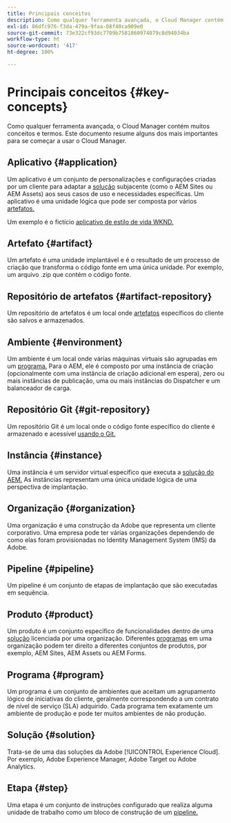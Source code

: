 ```yaml
---
title: Principais conceitos
description: Como qualquer ferramenta avançada, o Cloud Manager contém muitos conceitos e termos. Este documento resume alguns dos mais importantes para se começar a usar o Cloud Manager.
exl-id: 86dfc976-f3da-479a-9faa-08f40ca909e0
source-git-commit: 73e322cf93dc7709b7581860974079c8d94034ba
workflow-type: ht
source-wordcount: '417'
ht-degree: 100%

---
```



# Principais conceitos {#key-concepts}

Como qualquer ferramenta avançada, o Cloud Manager contém muitos conceitos e termos. Este documento resume alguns dos mais importantes para se começar a usar o Cloud Manager.

## Aplicativo {#application}

Um aplicativo é um conjunto de personalizações e configurações criadas por um cliente para adaptar a [solução](#solution) subjacente (como o AEM Sites ou AEM Assets) aos seus casos de uso e necessidades específicas. Um aplicativo é uma unidade lógica que pode ser composta por vários [artefatos.](#artifact)

Um exemplo é o fictício [aplicativo de estilo de vida WKND.](https://experienceleague.adobe.com/docs/experience-manager-learn/getting-started-wknd-tutorial-develop/overview.html?lang=pt-BR)

## Artefato {#artifact}

Um artefato é uma unidade implantável e é o resultado de um processo de criação que transforma o código fonte em uma única unidade. Por exemplo, um arquivo .zip que contém o código fonte.

## Repositório de artefatos {#artifact-repository}

Um repositório de artefatos é um local onde [artefatos](#artifact) específicos do cliente são salvos e armazenados.

## Ambiente {#environment}

Um ambiente é um local onde várias máquinas virtuais são agrupadas em um [programa.](#program) Para o AEM, ele é composto por uma instância de criação (opcionalmente com uma instância de criação adicional em espera), zero ou mais instâncias de publicação, uma ou mais instâncias do Dispatcher e um balanceador de carga.

## Repositório Git {#git-repository}

Um repositório Git é um local onde o código fonte específico do cliente é armazenado e acessível [usando o Git.](https://git-scm.com)

## Instância {#instance}

Uma instância é um servidor virtual específico que executa a [solução do AEM.](#solution) As instâncias representam uma única unidade lógica de uma perspectiva de implantação.

## Organização {#organization}

Uma organização é uma construção da Adobe que representa um cliente corporativo. Uma empresa pode ter várias organizações dependendo de como elas foram provisionadas no Identity Management System (IMS) da Adobe.

## Pipeline {#pipeline}

Um pipeline é um conjunto de etapas de implantação que são executadas em sequência.

## Produto {#product}

Um produto é um conjunto específico de funcionalidades dentro de uma [solução](#solution) licenciada por uma organização. Diferentes [programas](#program) em uma organização podem ter direito a diferentes conjuntos de produtos, por exemplo, AEM Sites, AEM Assets ou AEM Forms.

## Programa {#program}

Um programa é um conjunto de ambientes que aceitam um agrupamento lógico de iniciativas do cliente, geralmente correspondendo a um contrato de nível de serviço (SLA) adquirido. Cada programa tem exatamente um ambiente de produção e pode ter muitos ambientes de não produção.

## Solução {#solution}

Trata-se de uma das soluções da Adobe [!UICONTROL Experience Cloud]. Por exemplo, Adobe Experience Manager, Adobe Target ou Adobe Analytics.

## Etapa {#step}

Uma etapa é um conjunto de instruções configurado que realiza alguma unidade de trabalho como um bloco de construção de um [pipeline.](#pipeline)
